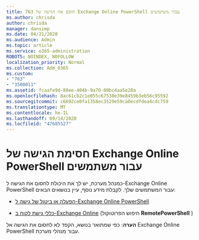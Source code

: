 ```yaml
---
title: 763 חוסם את הגישה של Exchange Online PowerShell עבור משתמשים
ms.author: chrisda
author: chrisda
manager: dansimp
ms.date: 04/21/2020
ms.audience: Admin
ms.topic: article
ms.service: o365-administration
ROBOTS: NOINDEX, NOFOLLOW
localization_priority: Normal
ms.collection: Adm_O365
ms.custom:
- "763"
- "3500011"
ms.assetid: fcaafe9d-80ee-404b-9a70-00bc4aa5e28a
ms.openlocfilehash: 8ac61cb2c1e055c67538e39e8459b3eb56c95592
ms.sourcegitcommit: c6692ce0fa1358ec3529e59ca0ecdfdea4cdc759
ms.translationtype: MT
ms.contentlocale: he-IL
ms.lasthandoff: 09/14/2020
ms.locfileid: "47685527"
---
```

# <a name="blocking-exchange-online-powershell-access-for-users"></a>חסימת הגישה של Exchange Online PowerShell עבור משתמשים
כמנהל מערכת, יש לך את היכולת לחסום את הגישה ל-Exchange Online PowerShell עבור המשתמשים שלך. לקבלת מידע נוסף, עיין בנושאים הבאים:

- [הפעלה או ביטול של גישה ל-Exchange Online PowerShell](https://docs.microsoft.com/powershell/exchange/exchange-online/disable-access-to-exchange-online-powershell)

- [כללי גישת לקוח ב-Exchange Online](https://technet.microsoft.com/library/mt842508.aspx) (חיפוש הפרוטוקול **RemotePowerShell** ) 

**הערה**: כפי שמתואר בנושא, הקפד לא לחסום את הגישה אל Exchange Online PowerShell עבור מנהלי מערכת.
